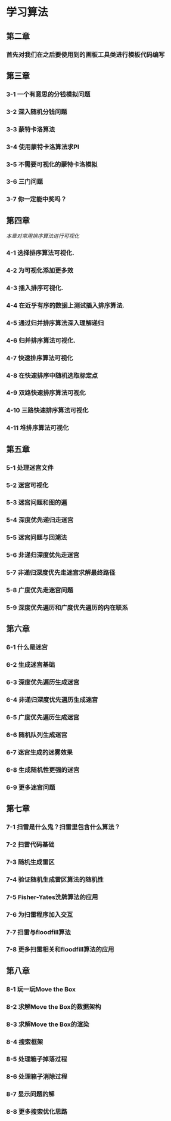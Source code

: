 # 学习算法
## 第二章
### 首先对我们在之后要使用到的画板工具类进行模板代码编写
## 第三章
### 3-1 一个有意思的分钱模拟问题
### 3-2 深入随机分钱问题
### 3-3 蒙特卡洛算法
### 3-4 使用蒙特卡洛算法求PI
### 3-5 不需要可视化的蒙特卡洛模拟
### 3-6 三门问题
### 3-7 你一定能中奖吗？ 
## 第四章
 
_本章对常用排序算法进行可视化_

### 4-1 选择排序算法可视化.
### 4-2 为可视化添加更多效
### 4-3 插入排序可视化.
### 4-4 在近乎有序的数据上测试插入排序算法.
### 4-5 通过归并排序算法深入理解递归
### 4-6 归并排序算法可视化.
### 4-7 快速排序算法可视化
### 4-8 在快速排序中随机选取标定点
### 4-9 双路快速排序算法可视化
### 4-10 三路快速排序算法可视化
### 4-11 堆排序算法可视化

## 第五章
### 5-1 处理迷宫文件
### 5-2 迷宫可视化
### 5-3 迷宫问题和图的遍
### 5-4 深度优先递归走迷宫
### 5-5 迷宫问题与回溯法
### 5-6 非递归深度优先走迷宫
### 5-7  非递归深度优先走迷宫求解最终路径
### 5-8 广度优先走迷宫问题
### 5-9 深度优先遍历和广度优先遍历的内在联系

## 第六章
### 6-1 什么是迷宫
### 6-2 生成迷宫基础
### 6-3 深度优先遍历生成迷宫
### 6-4  非递归深度优先遍历生成迷宫
### 6-5  广度优先遍历生成迷宫
### 6-6 随机队列生成迷宫
### 6-7  迷宫生成的迷雾效果
### 6-8 生成随机性更强的迷宫
### 6-9 更多迷宫问题

## 第七章
### 7-1 扫雷是什么鬼？扫雷里包含什么算法？
### 7-2 扫雷代码基础
### 7-3 随机生成雷区
### 7-4 验证随机生成雷区算法的随机性
### 7-5 Fisher-Yates洗牌算法的应用
### 7-6 为扫雷程序加入交互
### 7-7 扫雷与floodfill算法
### 7-8 更多扫雷相关和floodfill算法的应用

## 第八章
### 8-1 玩一玩Move the Box
### 8-2 求解Move the Box的数据架构
### 8-3 求解Move the Box的渲染
### 8-4 搜索框架
### 8-5 处理箱子掉落过程
### 8-6 处理箱子消除过程
### 8-7 显示问题的解
### 8-8 更多搜索优化思路